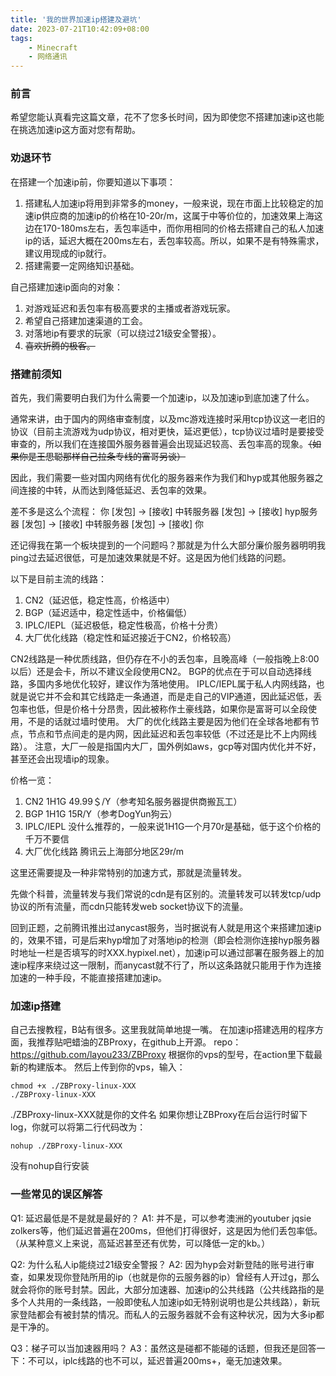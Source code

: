 ```yaml
---
title: '我的世界加速ip搭建及避坑'
date: 2023-07-21T10:42:09+08:00
tags:
    - Minecraft
    - 网络通讯
---
```

### 前言
希望您能认真看完这篇文章，花不了您多长时间，因为即使您不搭建加速ip这也能在挑选加速ip这方面对您有帮助。


<!--more-->
### 劝退环节
在搭建一个加速ip前，你要知道以下事项：
1. 搭建私人加速ip将用到非常多的money，一般来说，现在市面上比较稳定的加速ip供应商的加速ip的价格在10-20r/m，这属于中等价位的，加速效果上海这边在170-180ms左右，丢包率适中，而你用相同的价格去搭建自己的私人加速ip的话，延迟大概在200ms左右，丢包率较高。所以，如果不是有特殊需求，建议用现成的ip就行。
2. 搭建需要一定网络知识基础。

自己搭建加速ip面向的对象：
1. 对游戏延迟和丢包率有极高要求的主播或者游戏玩家。
2. 希望自己搭建加速渠道的工会。
3. 对落地ip有要求的玩家（可以绕过21级安全警报）。
4. ~~喜欢折腾的极客。~~


### 搭建前须知
首先，我们需要明白我们为什么需要一个加速ip，以及加速ip到底加速了什么。

通常来讲，由于国内的网络审查制度，以及mc游戏连接时采用tcp协议这一老旧的协议（目前主流游戏为udp协议，相对更快，延迟更低），tcp协议过墙时是要接受审查的，所以我们在连接国外服务器普遍会出现延迟较高、丢包率高的现象。~~（如果你是王思聪那样自己拉条专线的富哥另谈）~~

因此，我们需要一些对国内网络有优化的服务器来作为我们和hyp或其他服务器之间连接的中转，从而达到降低延迟、丢包率的效果。

差不多是这么个流程：
你 [发包] -> [接收] 中转服务器 [发包] -> [接收] hyp服务器 [发包] -> [接收] 中转服务器 [发包] -> [接收] 你

还记得我在第一个板块提到的一个问题吗？那就是为什么大部分廉价服务器明明我ping过去延迟很低，可是加速效果就是不好。这是因为他们线路的问题。

以下是目前主流的线路：
1. CN2（延迟低，稳定性高，价格适中）
2. BGP（延迟适中，稳定性适中，价格偏低）
3. IPLC/IEPL（延迟极低，稳定性极高，价格十分贵）
4. 大厂优化线路（稳定性和延迟接近于CN2，价格较高）

CN2线路是一种优质线路，但仍存在不小的丢包率，且晚高峰（一般指晚上8:00以后）还是会卡，所以不建议全段使用CN2。
BGP的优点在于可以自动选择线路，多国内多地优化较好，建议作为落地使用。
IPLC/IEPL属于私人内网线路，也就是说它并不会和其它线路走一条通道，而是走自己的VIP通道，因此延迟低，丢包率也低，但是价格十分昂贵，因此被称作土豪线路，如果你是富哥可以全段使用，不是的话就过墙时使用。
大厂的优化线路主要是因为他们在全球各地都有节点，节点和节点间走的是内网，因此延迟和丢包率较低（不过还是比不上内网线路）。
注意，大厂一般是指国内大厂，国外例如aws，gcp等对国内优化并不好，甚至还会出现墙ip的现象。

价格一览：
1. CN2 1H1G 49.99＄/Y（参考知名服务器提供商搬瓦工）
2. BGP 1H1G 15R/Y（参考DogYun狗云）
3. IPLC/IEPL 没什么推荐的，一般来说1H1G一个月70r是基础，低于这个价格的千万不要信
4. 大厂优化线路 腾讯云上海部分地区29r/m

这里还需要提及一种非常特别的加速方式，那就是流量转发。

先做个科普，流量转发与我们常说的cdn是有区别的。流量转发可以转发tcp/udp协议的所有流量，而cdn只能转发web socket协议下的流量。

回到正题，之前腾讯推出过anycast服务，当时据说有人就是用这个来搭建加速ip的，效果不错，可是后来hyp增加了对落地ip的检测（即会检测你连接hyp服务器时地址一栏是否填写的时XXX.hypixel.net），加速ip可以通过部署在服务器上的加速ip程序来绕过这一限制，而anycast就不行了，所以这条路就只能用于作为连接加速的一种手段，不能直接搭建加速ip。

### 加速ip搭建
自己去搜教程，B站有很多。这里我就简单地提一嘴。
在加速ip搭建选用的程序方面，我推荐贴吧蜡油的ZBProxy，在github上开源。
repo：https://github.com/layou233/ZBProxy
根据你的vps的型号，在action里下载最新的构建版本。
然后上传到你的vps，输入：
```
chmod +x ./ZBProxy-linux-XXX
./ZBProxy-linux-XXX
```
./ZBProxy-linux-XXX就是你的文件名
如果你想让ZBProxy在后台运行时留下log，你就可以将第二行代码改为：
```
nohup ./ZBProxy-linux-XXX
```
没有nohup自行安装

### 一些常见的误区解答
Q1: 延迟最低是不是就是最好的？
A1: 并不是，可以参考澳洲的youtuber jqsie zolkers等，他们延迟普遍在200ms，但他们打得很好，这是因为他们丢包率低。（从某种意义上来说，高延迟甚至还有优势，可以降低一定的kb。）

Q2: 为什么私人ip能绕过21级安全警报？
A2: 因为hyp会对新登陆的账号进行审查，如果发现你登陆所用的ip（也就是你的云服务器的ip）曾经有人开过g，那么就会将你的账号封禁。因此，大部分加速器、加速ip的公共线路（公共线路指的是多个人共用的一条线路，一般即使私人加速ip如无特别说明也是公共线路），新玩家登陆都会有被封禁的情况。而私人的云服务器就不会有这种状况，因为大多ip都是干净的。

Q3：梯子可以当加速器用吗？
A3：虽然这是碰都不能碰的话题，但我还是回答一下：不可以，iplc线路的也不可以，延迟普遍200ms+，毫无加速效果。